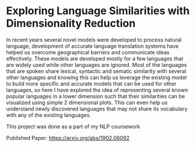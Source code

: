 # Exploring Language Similarities with Dimensionality Reduction

In recent years several novel models were developed to process natural language, development of accurate language translation systems have helped us overcome geographical barriers and communicate ideas effectively. These models are developed mostly for a few languages that are widely used while other languages are ignored. Most of the languages that are spoken share lexical, syntactic and sematic similarity with several other languages and knowing this can help us leverage the existing model to build more specific and accurate models that can be used for other languages, so here I have explored the idea of representing several known popular languages in a lower dimension such that their similarities can be visualized using simple 2 dimensional plots. This can even help us understand newly discovered languages that may not share its vocabulary with any of the existing languages.

This project was done as a part of my NLP coursework 

Published Paper: 
https://arxiv.org/abs/1902.06092

